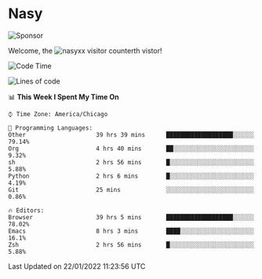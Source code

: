 # Nasy

<!--
<p align="center">
<img height="200" src="https://github-readme-stats.vercel.app/api?username=nasyxx&count_private=true&show_icons=true&theme=dracula&include_all_commits=true"/>
<img height="200" src="https://github-readme-stats.vercel.app/api/top-langs/?username=nasyxx&theme=dracula&hide=html,jupyter+notebook&count_private=true&show_icons=true"/>
</p>

  
----------------
-->

![Sponsor](https://img.shields.io/static/v1.svg?label=Sponsor&message=%E2%9D%A4&logo=GitHub&style=flat&color=pink)
 
Welcome, the ![nasyxx visitor counter](https://count.getloli.com/get/@nasyxx?theme=rule34)th vistor!
 
<!--START_SECTION:waka-->
![Code Time](http://img.shields.io/badge/Code%20Time-1%2C782%20hrs%2031%20mins-blue)

![Lines of code](https://img.shields.io/badge/From%20Hello%20World%20I%27ve%20Written-5%20Million%20lines%20of%20code-blue)

📊 **This Week I Spent My Time On** 

```text
⌚︎ Time Zone: America/Chicago

💬 Programming Languages: 
Other                    39 hrs 39 mins      ███████████████████░░░░░░   79.14% 
Org                      4 hrs 40 mins       ██░░░░░░░░░░░░░░░░░░░░░░░   9.32% 
sh                       2 hrs 56 mins       █░░░░░░░░░░░░░░░░░░░░░░░░   5.88% 
Python                   2 hrs 6 mins        █░░░░░░░░░░░░░░░░░░░░░░░░   4.19% 
Git                      25 mins             ░░░░░░░░░░░░░░░░░░░░░░░░░   0.86%

🔥 Editors: 
Browser                  39 hrs 5 mins       ███████████████████░░░░░░   78.02% 
Emacs                    8 hrs 3 mins        ████░░░░░░░░░░░░░░░░░░░░░   16.1% 
Zsh                      2 hrs 56 mins       █░░░░░░░░░░░░░░░░░░░░░░░░   5.88%

```


 Last Updated on 22/01/2022 11:23:56 UTC
<!--END_SECTION:waka-->

<!-- ![visitors](https://visitor-badge.laobi.icu/badge?page_id=nasyxx.nasyxx) -->
